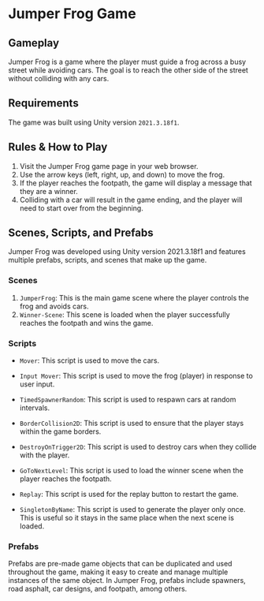 # Jumper Frog Game

## Gameplay

Jumper Frog is a game where the player must guide a frog across a busy street while avoiding cars. The goal is to reach the other side of the street without colliding with any cars.

## Requirements

The game was built using Unity version `2021.3.18f1`.

## Rules & How to Play

1. Visit the Jumper Frog game page in your web browser.
2. Use the arrow keys (left, right, up, and down) to move the frog.
3. If the player reaches the footpath, the game will display a message that they are a winner.
4. Colliding with a car will result in the game ending, and the player will need to start over from the beginning.

## Scenes, Scripts, and Prefabs

Jumper Frog was developed using Unity version 2021.3.18f1 and features multiple prefabs, scripts, and scenes that make up the game.

### Scenes

1. `JumperFrog`: This is the main game scene where the player controls the frog and avoids cars.
2. `Winner-Scene`: This scene is loaded when the player successfully reaches the footpath and wins the game.

### Scripts

* `Mover`: This script is used to move the cars.

* `Input Mover`: This script is used to move the frog (player) in response to user input.

* `TimedSpawnerRandom`: This script is used to respawn cars at random intervals.

* `BorderCollision2D`: This script is used to ensure that the player stays within the game borders.

* `DestroyOnTrigger2D`: This script is used to destroy cars when they collide with the player.

* `GoToNextLevel`: This script is used to load the winner scene when the player reaches the footpath.

* `Replay`: This script is used for the replay button to restart the game.

* `SingletonByName`: This script is used to generate the player only once. This is useful so it stays in the same place when the next scene is loaded.

### Prefabs

Prefabs are pre-made game objects that can be duplicated and used throughout the game, making it easy to create and manage multiple instances of the same object. In Jumper Frog, prefabs include spawners, road asphalt, car designs, and footpath, among others.
